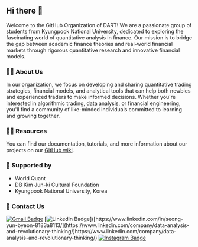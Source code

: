 ## Hi there 👋
Welcome to the GitHub Organization of DART! We are a passionate group of students from Kyungpook National University, dedicated to exploring the fascinating world of quantitative analysis in finance. Our mission is to bridge the gap between academic finance theories and real-world financial markets through rigorous quantitative research and innovative financial models.

### 🙋‍♀️ About Us
In our organization, we focus on developing and sharing quantitative trading strategies, financial models, and analytical tools that can help both newbies and experienced traders to make informed decisions. Whether you're interested in algorithmic trading, data analysis, or financial engineering, you'll find a community of like-minded individuals committed to learning and growing together.

### 👩‍💻 Resources
You can find our documentation, tutorials, and more information about our projects on our [GitHub wiki](https://github.com/DART-KNU/.github/wiki).

### 🤝 Supported by
- World Quant
- DB Kim Jun-ki Cultural Foundation
- Kyungpook National University, Korea

### 🌟 Contact Us
[![Gmail Badge](	https://img.shields.io/badge/Gmail-D14836?style=for-the-badge&logo=gmail&logoColor=white&link=mailto:dartknu1@gmail.com)](mailto:dartknu1@gmail.com)
[![Linkedin Badge](	https://img.shields.io/badge/LinkedIn-0077B5?style=for-the-badge&logo=linkedin&logoColor=white&logoColor=white&link=[https://www.linkedin.com/in/seong-yun-byeon-8183a8113/](https://www.linkedin.com/company/data-analysis-and-revolutionary-thinking/))]([https://www.linkedin.com/in/seong-yun-byeon-8183a8113/](https://www.linkedin.com/company/data-analysis-and-revolutionary-thinking/)https://www.linkedin.com/company/data-analysis-and-revolutionary-thinking/)
[![Instagram Badge](https://img.shields.io/badge/Instagram-E4405F?style=for-the-badge&logo=instagram&logoColor=white&link=https://www.instagram.com/knu_dart/)](https://www.instagram.com/knu_dart/)

